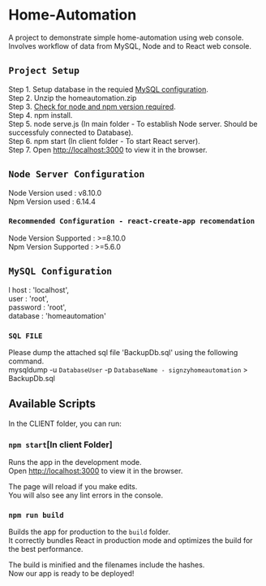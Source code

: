 # Home-Automation
A project to demonstrate simple home-automation using web console.<br/> Involves workflow of data from MySQL, Node and to React web console.

## `Project Setup`
Step 1. Setup database in the requied [MySQL configuration](#mysqlCongfig).</br>
Step 2. Unzip the homeautomation.zip</br>
Step 3. [Check for node and npm version required](#nodeConfig).</br>
Step 4. npm install.</br>
Step 5. node serve.js (In main folder - To establish Node server. Should be successfuly connected to Database).</br>
Step 6. npm start (In client folder - To start React server). </br>
Step 7. Open [http://localhost:3000](http://localhost:3000) to view it in the browser.</br>

## `Node Server Configuration`
Node Version used : v8.10.0<br/>
Npm Version used : 6.14.4

### <a name="nodeConfig"></a>`Recommended Configuration - react-create-app recomendation`
Node Version Supported : >=8.10.0 <br/>
Npm Version Supported : >=5.6.0

## <a name="mysqlCongfig"></a>`MySQL Configuration`
l  host     : 'localhost',<br/>
  user     : 'root',<br/>
  password : 'root',<br/>
  database : 'homeautomation'

  ### `SQL FILE`
Please dump the attached sql file 'BackupDb.sql' using the following command.<br/>
mysqldump -u `DatabaseUser` -p `DatabaseName - signzyhomeautomation` > BackupDb.sql


## Available Scripts

In the CLIENT folder, you can run:

### `npm start`[In client Folder]

Runs the app in the development mode.<br />
Open [http://localhost:3000](http://localhost:3000) to view it in the browser.

The page will reload if you make edits.<br />
You will also see any lint errors in the console.

### `npm run build` 

Builds the app for production to the `build` folder.<br />
It correctly bundles React in production mode and optimizes the build for the best performance.

The build is minified and the filenames include the hashes.<br />
Now our app is ready to be deployed!



